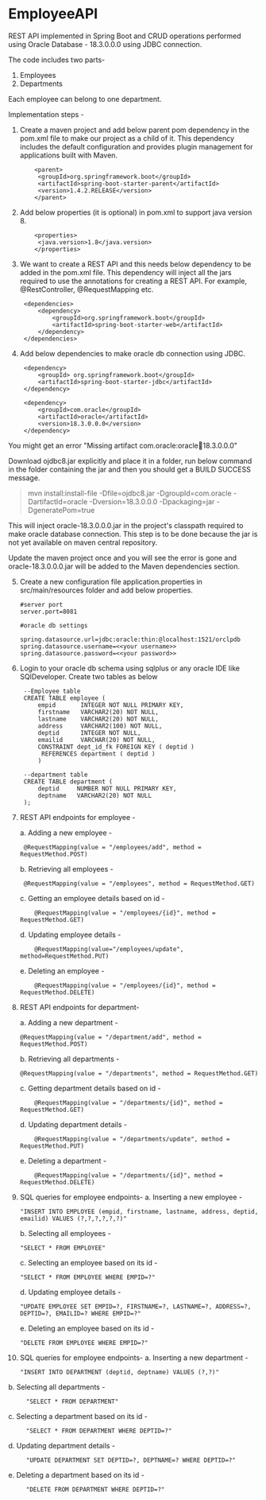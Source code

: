 # EmployeeAPI
REST API implemented in Spring Boot and CRUD operations performed using Oracle Database - 18.3.0.0.0 using JDBC connection.

The code includes two parts-
1. Employees
2. Departments

Each employee can belong to one department.

Implementation steps -

1. Create a maven project and add below parent pom dependency in the pom.xml file to make our project as a child of it. This dependency includes the default configuration and provides plugin management for applications built with Maven.

           <parent>
			<groupId>org.springframework.boot</groupId>
			<artifactId>spring-boot-starter-parent</artifactId>
			<version>1.4.2.RELEASE</version>
           </parent>
	   
2. Add below properties (it is optional) in pom.xml to support java version 8.

           <properties>
			<java.version>1.8</java.version>
           </properties>
	    
3. We want to create a REST API and this needs below dependency to be added in the pom.xml file. This dependency will inject all the jars required to use the annotations for creating a REST API. For example, @RestController, @RequestMapping etc.

		<dependencies>
			<dependency>
				<groupId>org.springframework.boot</groupId>
				<artifactId>spring-boot-starter-web</artifactId>
			</dependency>
		</dependencies>

4. Add below dependencies to make oracle db connection using JDBC.

		<dependency>
			<groupId> org.springframework.boot</groupId>
			<artifactId>spring-boot-starter-jdbc</artifactId>
		</dependency>

		<dependency>
			<groupId>com.oracle</groupId>
			<artifactId>oracle</artifactId>
			<version>18.3.0.0.0</version>
		</dependency>
		
You might get an error "Missing artifact com.oracle:oracle:jar:18.3.0.0.0"

Download ojdbc8.jar explicitly and place it in a folder, run below command in the folder containing the jar and then you should get a BUILD SUCCESS message.
> mvn install:install-file -Dfile=ojdbc8.jar -DgroupId=com.oracle -DartifactId=oracle -Dversion=18.3.0.0.0 -Dpackaging=jar -DgeneratePom=true

This will inject oracle-18.3.0.0.0.jar in the project's classpath required to make oracle database connection. This step is to be done because the jar is not yet available on maven central repository. 

Update the maven project once and you will see the error is gone and oracle-18.3.0.0.0.jar will be added to the Maven dependencies section.

5. Create a new configuration file application.properties in src/main/resources folder and add below properties.

	   #server port
	   server.port=8081

	   #oracle db settings

	   spring.datasource.url=jdbc:oracle:thin:@localhost:1521/orclpdb
	   spring.datasource.username=<<your username>>
	   spring.datasource.password=<<your password>>
           
	   
6. Login to your oracle db schema using sqlplus or any oracle IDE like SQlDeveloper. Create two tables as below

		--Employee table
		CREATE TABLE employee (
    		empid       INTEGER NOT NULL PRIMARY KEY,
    		firstname   VARCHAR2(20) NOT NULL,
    		lastname    VARCHAR2(20) NOT NULL,
    		address     VARCHAR2(100) NOT NULL,
    		deptid      INTEGER NOT NULL,
    		emailid     VARCHAR(20) NOT NULL,
    		CONSTRAINT dept_id_fk FOREIGN KEY ( deptid )
       		 REFERENCES department ( deptid )
            )

		--department table
		CREATE TABLE department (
		    deptid     NUMBER NOT NULL PRIMARY KEY,
		    deptname   VARCHAR2(20) NOT NULL
		);
		
7. REST API endpoints for employee -

   a. Adding a new employee - 
    	              
	    @RequestMapping(value = "/employees/add", method = RequestMethod.POST)
   
   b. Retrieving all employees -
   			
	    @RequestMapping(value = "/employees", method = RequestMethod.GET)
   
   c. Getting an employee details based on id -
                      
           @RequestMapping(value = "/employees/{id}", method = RequestMethod.GET)
   
   d. Updating employee details - 
                      
           @RequestMapping(value="/employees/update", method=RequestMethod.PUT)
   
   e. Deleting an employee - 
                      
           @RequestMapping(value = "/employees/{id}", method = RequestMethod.DELETE)
	   
8. REST API endpoints for department-

   a. Adding a new department - 
    	              
	   @RequestMapping(value = "/department/add", method = RequestMethod.POST)
   
   b. Retrieving all departments -
   			
	   @RequestMapping(value = "/departments", method = RequestMethod.GET)
   
   c. Getting department details based on id -
                      
           @RequestMapping(value = "/departments/{id}", method = RequestMethod.GET)
   
   d. Updating department details - 
                      
           @RequestMapping(value = "/departments/update", method = RequestMethod.PUT)
   
   e. Deleting a department - 
                      
           @RequestMapping(value = "/departments/{id}", method = RequestMethod.DELETE)
	   
9. SQL queries for employee endpoints-
   a. Inserting a new employee - 
   			
	   "INSERT INTO EMPLOYEE (empid, firstname, lastname, address, deptid, emailid) VALUES (?,?,?,?,?,?)"
   b. Selecting all employees - 
           
	   "SELECT * FROM EMPLOYEE"
   c. Selecting an employee based on its id - 
           
	   "SELECT * FROM EMPLOYEE WHERE EMPID=?"
   d. Updating employee details - 
           
	   "UPDATE EMPLOYEE SET EMPID=?, FIRSTNAME=?, LASTNAME=?, ADDRESS=?, DEPTID=?, EMAILID=? WHERE EMPID=?"
   e. Deleting an employee based on its id - 
           
	   "DELETE FROM EMPLOYEE WHERE EMPID=?"
	   
 10. SQL queries for employee endpoints-
   a. Inserting a new department - 
   			
	     "INSERT INTO DEPARTMENT (deptid, deptname) VALUES (?,?)"
   b. Selecting all departments - 
           
	     "SELECT * FROM DEPARTMENT"
   c. Selecting a department based on its id - 
           
	     "SELECT * FROM DEPARTMENT WHERE DEPTID=?"
   d. Updating department details - 
           
	     "UPDATE DEPARTMENT SET DEPTID=?, DEPTNAME=? WHERE DEPTID=?"
   e. Deleting a department based on its id - 
           
	     "DELETE FROM DEPARTMENT WHERE DEPTID=?"
		
		
		

